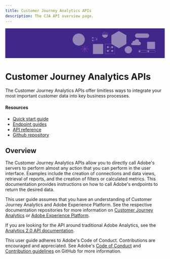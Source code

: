 ```yaml
---
title: Customer Journey Analytics APIs
description: The CJA API overview page.
---
```


<Hero slots="image, heading, text" background="rgb(64, 34, 138)"/>

![Hero image](../assets/analytics-hero.png)

# Customer Journey Analytics APIs

The Customer Journey Analytics APIs offer limitless ways to integrate your most important customer data into key business processes.

<Resources slots="heading, links"/>

#### Resources

* [Quick start guide](getting-started/index.md)
* [Endpoint guides](endpoints/index.md)
* [API reference](api.md)
* [Github repository](https://github.com/AdobeDocs/cja-apis)

## Overview

The Customer Journey Analytics APIs allow you to directly call Adobe's servers to perform almost any action that you can perform in the user interface. Examples include the creation of connections and data views, retrieval of reports, and the creation of filters or calculated metrics. This documentation provides instructions on how to call Adobe's endpoints to return the desired data. 

This user guide assumes that you have an understanding of Customer Journey Analytics and Adobe Experience Platform. See the respective documentation repositories for more information on [Customer Journey Analytics](https://experienceleague.adobe.com/docs/analytics-platform/using/cja-landing.html) or [Adobe Experience Platform](https://experienceleague.adobe.com/docs/experience-platform/landing/home.html).

If you are looking for the API around traditional Adobe Analytics, see the [Analytics 2.0 API documentation](https://www.adobe.io/apis/experiencecloud/analytics/docs.html).

This user guide adheres to Adobe's Code of Conduct. Contributions are encouraged and appreciated. See Adobe's [Code of Conduct](https://github.com/AdobeDocs/cja-apis/blob/main/CODE_OF_CONDUCT.md) and [Contribution guidelines](https://github.com/AdobeDocs/cja-apis/blob/main/.github/CONTRIBUTING.md) on GitHub for more information.
